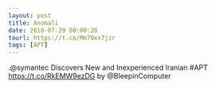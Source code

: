 ```yaml
---
layout: post
title: Anomali
date: 2018-07-29 00:00:20
tourl: https://t.co/Mm7Oxx7jzr
tags: [APT]
---
```

.@symantec Discovers New and Inexperienced Iranian #APT https://t.co/RkEMW9ezDG by @BleepinComputer